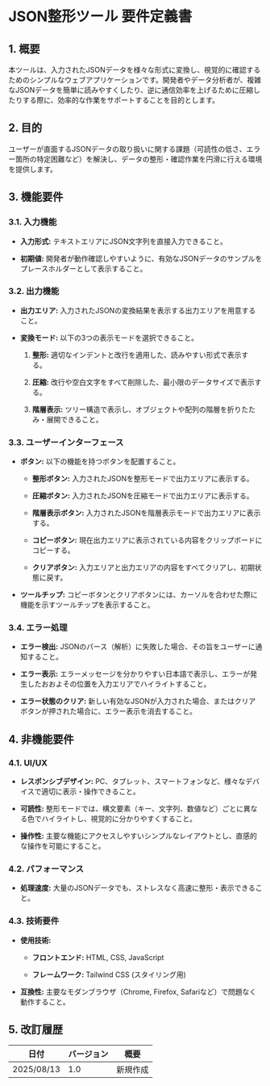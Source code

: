 # JSON整形ツール 要件定義書

## 1. 概要

本ツールは、入力されたJSONデータを様々な形式に変換し、視覚的に確認するためのシンプルなウェブアプリケーションです。開発者やデータ分析者が、複雑なJSONデータを簡単に読みやすくしたり、逆に通信効率を上げるために圧縮したりする際に、効率的な作業をサポートすることを目的とします。

## 2. 目的

ユーザーが直面するJSONデータの取り扱いに関する課題（可読性の低さ、エラー箇所の特定困難など）を解決し、データの整形・確認作業を円滑に行える環境を提供します。

## 3. 機能要件

### 3.1. 入力機能

* **入力形式:** テキストエリアにJSON文字列を直接入力できること。

* **初期値:** 開発者が動作確認しやすいように、有効なJSONデータのサンプルをプレースホルダーとして表示すること。

### 3.2. 出力機能

* **出力エリア:** 入力されたJSONの変換結果を表示する出力エリアを用意すること。

* **変換モード:** 以下の3つの表示モードを選択できること。

  1. **整形:** 適切なインデントと改行を適用した、読みやすい形式で表示する。

  2. **圧縮:** 改行や空白文字をすべて削除した、最小限のデータサイズで表示する。

  3. **階層表示:** ツリー構造で表示し、オブジェクトや配列の階層を折りたたみ・展開できること。

### 3.3. ユーザーインターフェース

* **ボタン:** 以下の機能を持つボタンを配置すること。

  * **整形ボタン:** 入力されたJSONを整形モードで出力エリアに表示する。

  * **圧縮ボタン:** 入力されたJSONを圧縮モードで出力エリアに表示する。

  * **階層表示ボタン:** 入力されたJSONを階層表示モードで出力エリアに表示する。

  * **コピーボタン:** 現在出力エリアに表示されている内容をクリップボードにコピーする。

  * **クリアボタン:** 入力エリアと出力エリアの内容をすべてクリアし、初期状態に戻す。

* **ツールチップ:** コピーボタンとクリアボタンには、カーソルを合わせた際に機能を示すツールチップを表示すること。

### 3.4. エラー処理

* **エラー検出:** JSONのパース（解析）に失敗した場合、その旨をユーザーに通知すること。

* **エラー表示:** エラーメッセージを分かりやすい日本語で表示し、エラーが発生したおおよその位置を入力エリアでハイライトすること。

* **エラー状態のクリア:** 新しい有効なJSONが入力された場合、またはクリアボタンが押された場合に、エラー表示を消去すること。

## 4. 非機能要件

### 4.1. UI/UX

* **レスポンシブデザイン:** PC、タブレット、スマートフォンなど、様々なデバイスで適切に表示・操作できること。

* **可読性:** 整形モードでは、構文要素（キー、文字列、数値など）ごとに異なる色でハイライトし、視覚的に分かりやすくすること。

* **操作性:** 主要な機能にアクセスしやすいシンプルなレイアウトとし、直感的な操作を可能にすること。

### 4.2. パフォーマンス

* **処理速度:** 大量のJSONデータでも、ストレスなく高速に整形・表示できること。

### 4.3. 技術要件

* **使用技術:**

  * **フロントエンド:** HTML, CSS, JavaScript

  * **フレームワーク:** Tailwind CSS (スタイリング用)

* **互換性:** 主要なモダンブラウザ（Chrome, Firefox, Safariなど）で問題なく動作すること。

## 5. 改訂履歴

| 日付 | バージョン | 概要 | 
 | ----- | ----- | ----- | 
| 2025/08/13 | 1.0 | 新規作成 | 







